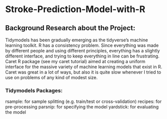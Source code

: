 # Stroke-Prediction-Model-with-R
## Background Research about the Project:
Tidymodels has been gradually emerging as the tidyverse’s machine learning toolkit. R has a consistency problem. Since everything was made by different people and using different principles, everything has a slightly different interface, and trying to keep everything in line can be frustrating. Caret R package (see my caret tutorial) aimed at creating a uniform interface for the massive variety of machine learning models that exist in R. Caret was great in a lot of ways, but also it is quite slow whenever I tried to use on problems of any kind of modest size.

### Tidymodels Packages:
rsample: for sample splitting (e.g. train/test or cross-validation)
recipes: for pre-processing
parsnip: for specifying the model
yardstick: for evaluating the model
